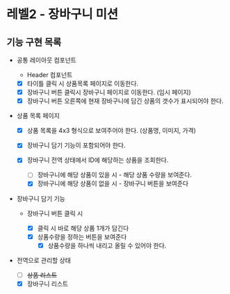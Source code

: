 # 레벨2 - 장바구니 미션

## 기능 구현 목록

- 공통 레이아웃 컴포넌트

  - Header 컴포넌트
  - [x] 타이틀 클릭 시 상품목록 페이지로 이동한다.
  - [x] 장바구니 버튼 클릭시 장바구니 페이지로 이동한다. (임시 페이지)
  - [x] 장바구니 버튼 오른쪽에 현재 장바구니에 담긴 상품의 갯수가 표시되어야 한다.

- 상품 목록 페이지

  - [x] 상품 목록을 4x3 형식으로 보여주어야 한다. (상품명, 이미지, 가격)
  - [x] 장바구니 담기 기능이 포함되어야 한다.
  - [x] 장바구니 전역 상태에서 ID에 해당하는 상품을 조회한다.

    - [ ] 장바구니에 해당 상품이 있을 시 - 해당 상품 수량을 보여준다.
    - [x] 장바구니에 해당 상품이 없을 시 - 장바구니 버튼을 보여준다

- 장바구니 담기 기능

  - 장바구니 버튼 클릭 시

    - [x] 클릭 시 바로 해당 상품 1개가 담긴다
    - [x] 상품수량을 정하는 버튼을 보여준다
      - [x] 상품수량을 하나씩 내리고 올릴 수 있어야 한다.

- 전역으로 관리할 상태
  - [ ] ~~상품 리스트~~
  - [x] 장바구니 리스트
